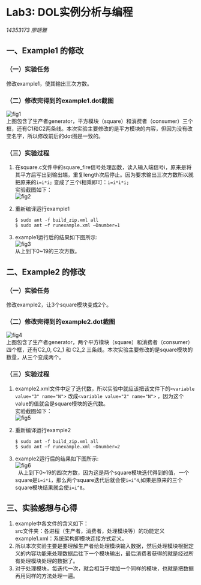 # Lab3: DOL实例分析与编程
*14353173  廖瑶雅*
## 一、Example1 的修改
### （一）实验任务
修改example1，使其输出三次方数。
### （二）修改完得到的example1.dot截图
![fig1](https://github.com/liaoyaoya/ES2016_14353173/blob/master/img/example1_dot.png)  
上图包含了生产者generator，平方模块（square）和消费者（consumer）三个框，还有C1和C2两条线。本次实验主要修改的是平方模块的内容，但因为没有改变名字，所以修改前后的dot图是一致的。
### （三）实验过程
1. 在square.c文件中的square_fire信号处理函数，读入输入端信号i，原来是将其平方后写出到输出端，重复length次后停止。因为要求输出三次方数所以就把原来的`i=i*i;` 变成了三个i相乘即可：`i=i*i*i;`  
    实验截图如下：  
     ![fig2](https://github.com/liaoyaoya/ES2016_14353173/blob/master/img/example1_square.png)

2. 重新编译运行example1
    ```    
	$ sudo ant -f build_zip.xml all
    $ sudo ant –f runexample.xml –Dnumber=1
    ```
3. example1运行后的结果如下图所示:    
   ![fig3](https://github.com/liaoyaoya/ES2016_14353173/blob/master/img/example1.png)  
	从上到下0~19的三次方数。  
	
## 二、Example2 的修改
### （一）实验任务
修改example2，让3个square模块变成2个。
### （二）修改完得到的example2.dot截图
![fig4](https://github.com/liaoyaoya/ES2016_14353173/blob/master/img/example2_dot.png)  
上图包含了生产者generator，两个平方模块（square）和消费者（consumer）四个框，还有C2_0, C2_1 和 C2_2 三条线。本次实验主要修改的是square模块的数量，从三个变成两个。
### （三）实验过程
1. example2.xml文件中定了迭代数，所以实验中就应该把该文件下的`<variable value="3" name="N">` 改成`<variable value="2" name="N">` ，因为这个value的值就会是square模块的迭代数。  
 实验截图如下：  
 ![fig5](https://github.com/liaoyaoya/ES2016_14353173/blob/master/img/example2_xml.png)

2. 重新编译运行example2
    ```    
	$ sudo ant -f build_zip.xml all
    $ sudo ant –f runexample.xml –Dnumber=2
    ```
3. example2运行后的结果如下图所示:    
   ![fig6](https://github.com/liaoyaoya/ES2016_14353173/blob/master/img/example2.png)  
   从上到下0~19的四次方数，因为这是两个square模块迭代得到的值，一个square是`i=i*i`，那么两个square迭代后就会使`i=i^4`,如果是原来的三个square模块结果就会使`i=i^8`。  
   
## 三、实验感想与心得
1. example中各文件的含义如下：  
    src文件夹：各进程（生产者，消费者，处理模块等）的功能定义  
    example1.xml：系统架构即模块连接方式定义。
2. 所以本次实验主要是要理解生产者给处理模块输入数据，然后处理模块根据定义的内容功能来处理数据后往下一个模块输出，最后消费者获得的就是经过所有处理模块处理的数据了。
3. 对于处理模块，每迭代一次，就会相当于增加一个同样的模块，也就是把数据再用同样的方法处理一遍。
